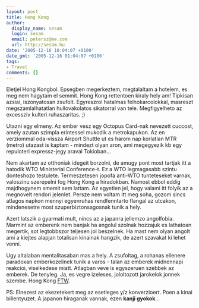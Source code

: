 ```yaml
---
layout: post
title: Hong Kong
author:
  display_name: sesam
  login: sesam
  email: petersz@me.com
  url: http://sesam.hu
date: '2005-12-16 10:04:07 +0100'
date_gmt: '2005-12-16 01:04:07 +0100'
tags:
- Travel
comments: []
---
```


Eletjel Hong Kongbol. Epsegben megerkeztem, megtalaltam a hotelem, es meg nem hagytam el semmit. Hong Kong rettentoen kiraly hely am! Tipkisan azsiai, iszonyatosan zsufolt. Egyreszrol hatalmas felhokarcolokkal, masreszt megszamlalhatatlan hullovakolatos sikatorral van tele. Megfigyelheto az excessziv kulteri ruhaszaritas. ;)

Utazni egy elmeny. Az ember vesz egy Octopus Card-nak nevezett cuccost, amely azutan szimpla erintessel mukodik a metrokapukon. Az en verziommal oda-vissza Airport Shuttle ut es harom nap korlatlan MTR (metro) utazast is kaptam - mindezt olyan aron, ami megegyezik kb egy repuloteri expressz-jegy araval Tokioban...

Nem akartam az otthoniak idegeit borzolni, de amugy pont most tartjak itt a hatodik WTO Ministerial Conference-t. Ez a WTO legmagasabb szintu donteshozo testulete. Termeszetesen jopofa anti-WTO tunteteseket varnak, valoszinu szerepelni fog Hong Kong a hiradokban. Namost ebbol eddig majdhogynem smemit sem lattam. Az egyetlen jel, hogy valami itt folyik az a megnovelt rendori jelenlet. Persze nem voltam itt meg soha, gozom sincs atlagos napkon mennyi egyenruhas rendfenntarto flangal az utcakon, mindenesetre most szuperbiztonsagosnak tunik a hely.

Azert latszik a gyarmati mult, nincs az a japanra jellemzo angolfobia. Marmint az emberenk nem banjak ha angolul szolnak hozzajuk es lathatoan megertik, sot legtobbszor teljesen jol beszelnek. Ha mast nem olyan angolt ami a kiejtes alapjan totalisan kinainak hangzik, de azert szavakat ki lehet venni.

Ugy altalaban mentalitasaban mas a hely. A zsufoltag, a rohanas ellenere paradoxan emberkozelinek tunik a varos - talan az emberek midnennapi reakcioi, viselkedese miatt. Atlagban veve is egyszeruen szebbek az emberek. De tenyleg. Ja, es vegre izeleses, jololtozott jarokelok jonnek szembe. Hong Kong [FTW](http://en.wikipedia.org/wiki/Ftw).

PS: Elnezest az ekezetekert meg az esetleges y/z konverzioert. Poen a kinai billentyuzet. A japanon hiraganak vannak, ezen **kanji gyokok**...

